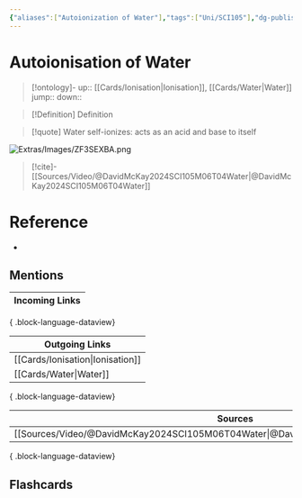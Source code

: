 ```yaml
---
{"aliases":["Autoionization of Water"],"tags":["Uni/SCI105"],"dg-publish":true,"permalink":"/cards/autoionisation-of-water/","dgPassFrontmatter":true}
---
```


# Autoionisation of Water

> [!ontology]-
> up:: [[Cards/Ionisation\|Ionisation]], [[Cards/Water\|Water]]
> jump:: 
> down:: 

> [!Definition] Definition

> [!quote]
> Water self-ionizes: acts as an acid and base to itself

![Extras/Images/ZF3SEXBA.png](/img/user/Extras/Images/ZF3SEXBA.png)

> [!cite]-
> [[Sources/Video/@DavidMcKay2024SCI105M06T04Water\|@DavidMcKay2024SCI105M06T04Water]]

# Reference

- 

## Mentions

| Incoming Links |
| -------------- |

{ .block-language-dataview}

| Outgoing Links                      |
| ----------------------------------- |
| [[Cards/Ionisation\|Ionisation]] |
| [[Cards/Water\|Water]]           |

{ .block-language-dataview}

| Sources                                                                                 |
| --------------------------------------------------------------------------------------- |
| [[Sources/Video/@DavidMcKay2024SCI105M06T04Water\|@DavidMcKay2024SCI105M06T04Water]] |

{ .block-language-dataview}

## Flashcards